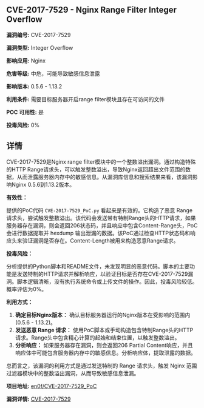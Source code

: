 ## CVE-2017-7529 - Nginx Range Filter Integer Overflow

**漏洞编号:** CVE-2017-7529

**漏洞类型:** Integer Overflow

**影响应用:** Nginx

**危害等级:** 中危，可能导致敏感信息泄露

**影响版本:** 0.5.6 - 1.13.2

**利用条件:** 需要目标服务器开启range filter模块且存在可访问的文件

**POC 可用性:** 是

**投毒风险:** 0%

## 详情

CVE-2017-7529是Nginx range filter模块中的一个整数溢出漏洞。通过构造特殊的HTTP Range请求头，可以触发整数溢出，导致Nginx返回超出文件范围的数据，从而泄露服务器内存中的敏感信息。从漏洞库信息和搜索结果来看，该漏洞影响Nginx 0.5.6到1.13.2版本。

**有效性：**

提供的PoC代码 `CVE-2017-7529_PoC.py` 看起来是有效的。它构造了恶意 Range 请求头，尝试触发整数溢出。该代码会发送带有特制Range头的HTTP请求，如果服务器存在漏洞，则会返回206状态码，并且响应中包含Content-Range头，PoC 会进行数据提取并 hexdump 输出泄漏的数据。该PoC通过检查HTTP状态码和响应头来验证漏洞是否存在。Content-Length被用来构造恶意Range请求。

**投毒风险：**

分析提供的Python脚本和README文件，未发现明显的恶意代码。脚本的主要功能是发送特制的HTTP请求并解析响应，以验证目标是否存在CVE-2017-7529漏洞。脚本逻辑清晰，没有执行系统命令或上传文件的操作。因此，投毒风险较低。 概率评估为0%。

**利用方式：**

1.  **确定目标Nginx版本：** 确认目标服务器运行的Nginx版本在受影响的范围内 (0.5.6 - 1.13.2)。
2.  **发送恶意 Range 请求：** 使用PoC脚本或手动构造包含特制Range头的HTTP请求。Range头中包含精心计算的起始和结束位置，以触发整数溢出。
3.  **分析响应：** 如果服务器存在漏洞，则会返回206 Partial Content响应，并且响应体中可能包含服务器内存中的敏感信息。分析响应体，提取泄露的数据。

总而言之，该漏洞的利用方式是通过发送特制的 Range 请求头，触发 Nginx 范围过滤器模块中的整数溢出漏洞，从而导致敏感信息泄漏。

**项目地址:** [en0f/CVE-2017-7529_PoC](https://github.com/en0f/CVE-2017-7529_PoC)

**漏洞详情:** [CVE-2017-7529](https://nvd.nist.gov/vuln/detail/CVE-2017-7529)